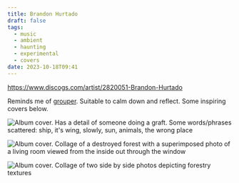 ```yaml
---
title: Brandon Hurtado
draft: false
tags:
  - music
  - ambient
  - haunting
  - experimental
  - covers
date: 2023-10-18T09:41
---
```


https://www.discogs.com/artist/2820051-Brandon-Hurtado

Reminds me of [grouper](grouper.md). Suitable to calm down and reflect. Some inspiring covers below.

![Album cover. Has a detail of someone doing a graft. Some words/phrases scattered: ship, it's wing, slowly, sun, animals, the wrong place](Brandon%20Hurtado-1697192057567.jpeg)

![Album cover. Collage of a destroyed forest with a superimposed photo of a living room viewed from the inside out through the window](Brandon%20Hurtado-1697192252135.jpeg)

![Album cover. Collage of two side by side photos depicting forestry textures](Brandon%20Hurtado-1697192344719.jpeg)
